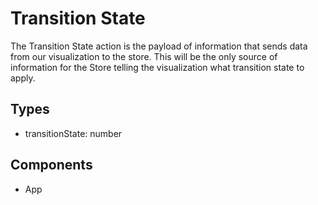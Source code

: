 # Transition State

The Transition State action is the payload of information that sends data from our visualization to the store. This will be the only source of information for the Store telling the visualization what transition state to apply.

## Types

  * transitionState: number

## Components

  * App
